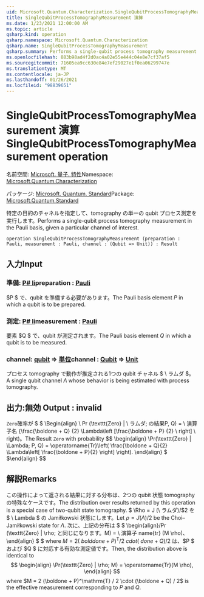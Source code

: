 ```yaml
---
uid: Microsoft.Quantum.Characterization.SingleQubitProcessTomographyMeasurement
title: SingleQubitProcessTomographyMeasurement 演算
ms.date: 1/23/2021 12:00:00 AM
ms.topic: article
qsharp.kind: operation
qsharp.namespace: Microsoft.Quantum.Characterization
qsharp.name: SingleQubitProcessTomographyMeasurement
qsharp.summary: Performs a single-qubit process tomography measurement in the Pauli basis, given a particular channel of interest.
ms.openlocfilehash: 883b98ad4f2d0ac4a02e55e444c04e8e7cf37af5
ms.sourcegitcommit: 71605ea9cc630e84e7ef29027e1f0ea06299747e
ms.translationtype: MT
ms.contentlocale: ja-JP
ms.lasthandoff: 01/26/2021
ms.locfileid: "98839651"
---
```

# <a name="singlequbitprocesstomographymeasurement-operation"></a><span data-ttu-id="a69b9-102">SingleQubitProcessTomographyMeasurement 演算</span><span class="sxs-lookup"><span data-stu-id="a69b9-102">SingleQubitProcessTomographyMeasurement operation</span></span>

<span data-ttu-id="a69b9-103">名前空間: [Microsoft. 量子. 特性](xref:Microsoft.Quantum.Characterization)</span><span class="sxs-lookup"><span data-stu-id="a69b9-103">Namespace: [Microsoft.Quantum.Characterization](xref:Microsoft.Quantum.Characterization)</span></span>

<span data-ttu-id="a69b9-104">パッケージ: [Microsoft. Quantum. Standard](https://nuget.org/packages/Microsoft.Quantum.Standard)</span><span class="sxs-lookup"><span data-stu-id="a69b9-104">Package: [Microsoft.Quantum.Standard](https://nuget.org/packages/Microsoft.Quantum.Standard)</span></span>


<span data-ttu-id="a69b9-105">特定の目的のチャネルを指定して、tomography の単一の qubit プロセス測定を実行します。</span><span class="sxs-lookup"><span data-stu-id="a69b9-105">Performs a single-qubit process tomography measurement in the Pauli basis, given a particular channel of interest.</span></span>

```qsharp
operation SingleQubitProcessTomographyMeasurement (preparation : Pauli, measurement : Pauli, channel : (Qubit => Unit)) : Result
```


## <a name="input"></a><span data-ttu-id="a69b9-106">入力</span><span class="sxs-lookup"><span data-stu-id="a69b9-106">Input</span></span>

### <a name="preparation--pauli"></a><span data-ttu-id="a69b9-107">準備: [P# li](xref:microsoft.quantum.lang-ref.pauli)</span><span class="sxs-lookup"><span data-stu-id="a69b9-107">preparation : [Pauli](xref:microsoft.quantum.lang-ref.pauli)</span></span>

<span data-ttu-id="a69b9-108">$P $ で、qubit を準備する必要があります。</span><span class="sxs-lookup"><span data-stu-id="a69b9-108">The Pauli basis element $P$ in which a qubit is to be prepared.</span></span>


### <a name="measurement--pauli"></a><span data-ttu-id="a69b9-109">測定: [P# li](xref:microsoft.quantum.lang-ref.pauli)</span><span class="sxs-lookup"><span data-stu-id="a69b9-109">measurement : [Pauli](xref:microsoft.quantum.lang-ref.pauli)</span></span>

<span data-ttu-id="a69b9-110">要素 $Q $ で、qubit が測定されます。</span><span class="sxs-lookup"><span data-stu-id="a69b9-110">The Pauli basis element $Q$ in which a qubit is to be measured.</span></span>


### <a name="channel--qubit--unit"></a><span data-ttu-id="a69b9-111">channel: [qubit](xref:microsoft.quantum.lang-ref.qubit) => [単位](xref:microsoft.quantum.lang-ref.unit)</span><span class="sxs-lookup"><span data-stu-id="a69b9-111">channel : [Qubit](xref:microsoft.quantum.lang-ref.qubit) => [Unit](xref:microsoft.quantum.lang-ref.unit)</span></span> 

<span data-ttu-id="a69b9-112">プロセス tomography で動作が推定される1つの qubit チャネル $ \ ラムダ $。</span><span class="sxs-lookup"><span data-stu-id="a69b9-112">A single qubit channel $\Lambda$ whose behavior is being estimated with process tomography.</span></span>



## <a name="output--__invalidresult__"></a><span data-ttu-id="a69b9-113">出力:__無効 <Result>__</span><span class="sxs-lookup"><span data-stu-id="a69b9-113">Output : __invalid<Result>__</span></span>

<span data-ttu-id="a69b9-114">`Zero`確率が $ $ \Begin{align} \ Pr (\texttt{Zero} | \ ラムダ; の結果P, Q) = \ 演算子名 {\frac{\boldone + Q} {2} \Lambda\left [\frac{\boldone + P} {2} \ right] \ right)。</span><span class="sxs-lookup"><span data-stu-id="a69b9-114">The Result `Zero` with probability $$ \begin{align} \Pr(\texttt{Zero} | \Lambda; P, Q) = \operatorname{Tr}\left( \frac{\boldone + Q}{2} \Lambda\left[ \frac{\boldone + P}{2} \right] \right).</span></span>
<span data-ttu-id="a69b9-115">\end{align} $ $</span><span class="sxs-lookup"><span data-stu-id="a69b9-115">\end{align} $$</span></span>

## <a name="remarks"></a><span data-ttu-id="a69b9-116">解説</span><span class="sxs-lookup"><span data-stu-id="a69b9-116">Remarks</span></span>

<span data-ttu-id="a69b9-117">この操作によって返される結果に対する分布は、2つの qubit 状態 tomography の特殊なケースです。</span><span class="sxs-lookup"><span data-stu-id="a69b9-117">The distribution over results returned by this operation is a special case of two-qubit state tomography.</span></span> <span data-ttu-id="a69b9-118">$ \Rho = J (\ ラムダ)/$2 を $ \ Lambda $ の Jamiłkowski 状態にします。</span><span class="sxs-lookup"><span data-stu-id="a69b9-118">Let $\rho = J(\Lambda) / 2$ be the Choi–Jamiłkowski state for $\Lambda$.</span></span> <span data-ttu-id="a69b9-119">次に、上記の分布は $ $ \begin{align}/Pr (\texttt{Zero} | \rho; と同じになります。M) = \ 演算子 name{tr} (M \rho)、\end{align} $ $ where $M = 2 (\ bold done + P) ^ \mathrm{T}/2 \ cdot (\ done + Q)/$2 は、$P $ および $Q $ に対応する有効な測定値です。</span><span class="sxs-lookup"><span data-stu-id="a69b9-119">Then, the distribution above is identical to $$ \begin{align} \Pr(\texttt{Zero} | \rho; M) = \operatorname{Tr}(M \rho), \end{align} $$ where $M = 2 (\boldone + P)^\mathrm{T} / 2 \cdot (\boldone + Q) / 2$ is the effective measurement corresponding to $P$ and $Q$.</span></span>
